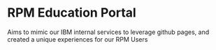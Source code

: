 # RPM Education Portal

Aims to mimic our IBM internal services to leverage github pages, and created a unique experiences for our RPM Users

